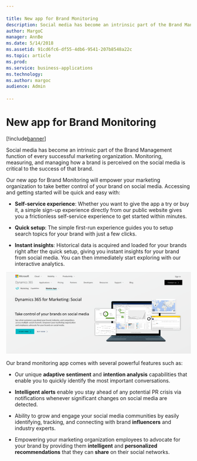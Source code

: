 ```yaml
---

title: New app for Brand Monitoring
description: Social media has become an intrinsic part of the Brand Management function of every successful marketing organization.
author: MargoC
manager: AnnBe
ms.date: 5/14/2018
ms.assetid: 91cd6fc6-df55-4db6-9541-207b8548a22c
ms.topic: article
ms.prod: 
ms.service: business-applications
ms.technology: 
ms.author: margoc
audience: Admin

---
```

#  New app for Brand Monitoring




[!include[banner](../../../includes/banner.md)]

Social media has become an intrinsic part of the Brand Management function of
every successful marketing organization. Monitoring, measuring, and managing how
a brand is perceived on the social media is critical to the success of that
brand.

Our new app for Brand Monitoring will empower your marketing organization to
take better control of your brand on social media. Accessing and getting started
will be quick and easy with:

-   **Self-service experience**: Whether you want to give the app a try or buy
    it, a simple sign-up experience directly from our public website gives you a
    frictionless self-service experience to get started within minutes.

-   **Quick setup**: The simple first-run experience guides you to setup search
    topics for your brand with just a few clicks.

-   **Instant insights**: Historical data is acquired and loaded for your brands
    right after the quick setup, giving you instant insights for your brand from
    social media. You can then immediately start exploring with our interactive
    analytics.

![](media/new-app-brand-monitoring-1.png "")
<!-- Picture 3 -->


Our brand monitoring app comes with several powerful features such as:

-   Our unique **adaptive sentiment** and **intention analysis** capabilities
    that enable you to quickly identify the most important conversations.

-   **Intelligent alerts** enable you stay ahead of any potential PR crisis via
    notifications whenever significant changes on social media are detected.

-   Ability to grow and engage your social media communities by easily
    identifying, tracking, and connecting with brand **influencers** and
    industry experts.

-   Empowering your marketing organization employees to advocate for your brand
    by providing them **intelligent** and **personalized recommendations** that
    they can **share** on their social networks.
